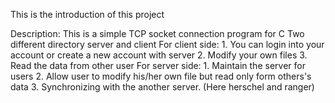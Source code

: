 This is the introduction of this project


Description:
This is a simple TCP socket connection program for C
Two different directory server and client
For client side:
    1. You can login into your account or create a new account with server
    2. Modify your own files
    3. Read the data from other user
For server side:
    1. Maintain the server for users
    2. Allow user to modify his/her own file but read only form others's data
    3. Synchronizing with the another server. (Here herschel and ranger)